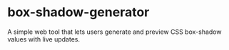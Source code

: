 # box-shadow-generator
A simple web tool that lets users generate and preview CSS box-shadow values with live updates.
